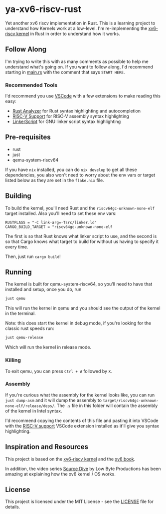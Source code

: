 # ya-xv6-riscv-rust

Yet another xv6 riscv implementation in Rust. This is a learning project to understand how Kernels work at a low-level.
I'm re-implementing the [xv6-riscv kernel](https://github.com/mit-pdos/xv6-riscv/tree/riscv) in Rust
in order to understand how it works.

## Follow Along

I'm trying to write this with as many comments as possible to help me understand what's going on.
If you want to follow along, I'd recommend starting in [main.rs](src/main.rs) with the comment that says `START HERE`.

### Recommended Tools

I'd recommend you use [VSCode](https://code.visualstudio.com/) with a few extensions to make reading this easy:

- [Rust Analyzer](https://marketplace.visualstudio.com/items?itemName=matklad.rust-analyzer) for Rust syntax highlighting and autocompletion
- [RISC-V Support](https://marketplace.visualstudio.com/items?itemName=zhwu95.riscv) for RISC-V assembly syntax highlighting
- [LinkerScript](https://marketplace.visualstudio.com/items?itemName=ZixuanWang.linkerscript) for GNU linker script syntax highlighting

## Pre-requisites

- rust
- just
- qemu-system-riscv64

If you have `nix` installed, you can do `nix develop` to get all these dependencies, you also won't
need to worry about the env vars or target listed below as they are set in the `flake.nix` file.

## Building

To build the kernel, you'll need Rust and the `riscv64gc-unknown-none-elf` target installed.
Also you'll need to set these env vars:

```env
RUSTFLAGS = "-C link-arg=-Tsrc/linker.ld"
CARGO_BUILD_TARGET = "riscv64gc-unknown-none-elf
```

The first is so that Rust knows what linker script to use, and the second is so that Cargo knows what target to build for
without us having to specify it every time.

Then, just run `cargo build`!

## Running

The kernel is built for qemu-system-riscv64, so you'll need to have that installed and setup, once you do, run

```sh
just qemu
```

This will run the kernel in qemu and you should see the output of the kernel in the terminal.

Note: this does start the kernel in debug mode, if you're looking for the classic rust speeds run:

```sh
just qemu-release
```

Which will run the kernel in release mode.

### Killing

To exit qemu, you can press `Ctrl + A` followed by `X`.

### Assembly

If you're curious what the assembly for the kernel looks like, you can run `just dump-asm` and it will dump the assembly
to `target/riscv64gc-unknown-none-elf/release/deps/`. The `.s` file in this folder will contain the assembly of the
kernel in Intel syntax.

I'd recommend copying the contents of this file and pasting it into VSCode with the [RISC-V support](https://marketplace.visualstudio.com/items?itemName=zhwu95.riscv) VSCode extension installed as it'll give you syntax highlighting.

## Inspiration and Resources

This project is based on the [xv6-riscv kernel](https://github.com/mit-pdos/xv6-riscv/tree/riscv) and the [xv6 book](https://pdos.csail.mit.edu/6.828/2019/xv6/book-riscv-rev0.pdf).

In addition, the video series [Source Dive](https://www.youtube.com/playlist?list=PLP29wDx6QmW4Mw8mgvP87Zk33LRcKA9bl) by Low Byte Productions has been amazing at explaining how the xv6 kernel / OS works.

## License

This project is licensed under the MIT License - see the [LICENSE](LICENSE) file for details.

